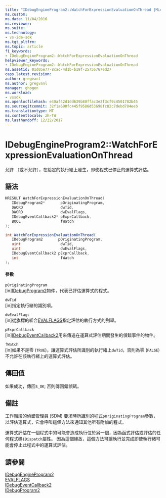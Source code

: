 ```yaml
---
title: "IDebugEngineProgram2::WatchForExpressionEvaluationOnThread |Microsoft 文件"
ms.custom: 
ms.date: 11/04/2016
ms.reviewer: 
ms.suite: 
ms.technology:
- vs-ide-sdk
ms.tgt_pltfrm: 
ms.topic: article
f1_keywords:
- IDebugEngineProgram2::WatchForExpressionEvaluationOnThread
helpviewer_keywords:
- IDebugEngineProgram2::WatchForExpressionEvaluationOnThread
ms.assetid: 01d05e77-8cac-4d1b-b19f-25756767ed27
caps.latest.revision: 
author: gregvanl
ms.author: gregvanl
manager: ghogen
ms.workload:
- vssdk
ms.openlocfilehash: e40af42d1dd639b80ffac3e2f3cf9c4501782b45
ms.sourcegitcommit: 32f1a690fc445f9586d53698fc82c7debd784eeb
ms.translationtype: MT
ms.contentlocale: zh-TW
ms.lasthandoff: 12/22/2017
---
```

# <a name="idebugengineprogram2watchforexpressionevaluationonthread"></a>IDebugEngineProgram2::WatchForExpressionEvaluationOnThread
允許 （或不允許），在給定的執行緒上發生，即使程式已停止的運算式評估。  
  
## <a name="syntax"></a>語法  
  
```cpp  
HRESULT WatchForExpressionEvaluationOnThread(   
   IDebugProgram2*       pOriginatingProgram,  
   DWORD                 dwTid,  
   DWORD                 dwEvalFlags,  
   IDebugEventCallback2* pExprCallback,  
   BOOL                  fWatch  
);  
```  
  
```csharp  
int WatchForExpressionEvaluationOnThread(   
   IDebugProgram2       pOriginatingProgram,  
   uint                  dwTid,  
   uint                  dwEvalFlags,  
   IDebugEventCallback2 pExprCallback,  
   int                   fWatch  
);  
```  
  
#### <a name="parameters"></a>參數  
 `pOriginatingProgram`  
 [in][IDebugProgram2](../../../extensibility/debugger/reference/idebugprogram2.md)物件，代表已評估運算式的程式。  
  
 `dwTid`  
 [in]指定執行緒的識別項。  
  
 `dwEvalFlags`  
 [in]從旗標的組合[EVALFLAGS](../../../extensibility/debugger/reference/evalflags.md)指定評估的執行方式的列舉。  
  
 `pExprCallback`  
 [in][IDebugEventCallback2](../../../extensibility/debugger/reference/idebugeventcallback2.md)用來傳送在運算式評估期間發生的偵錯事件的物件。  
  
 `fWatch`  
 [in]如果不是零 (`TRUE`)，讓運算式評估所識別的執行緒上`dwTid`，否則為零 (`FALSE`) 不允許在該執行緒上的運算式評估。  
  
## <a name="return-value"></a>傳回值  
 如果成功，傳回`S_OK`; 否則傳回錯誤碼。  
  
## <a name="remarks"></a>備註  
 工作階段的偵錯管理員 (SDM) 要求時所識別的程式`pOriginatingProgram`參數，以評估運算式，它會呼叫這個方法來通知其他所有附加的程式。  
  
 運算式評估在一個程式中的可能會造成執行位於另一個，因為函式評估或評估的任何程式碼`IDispatch`屬性。 因為這個緣故，這個方法可讓執行並完成即使執行緒可能會停止此程式中的運算式評估。  
  
## <a name="see-also"></a>請參閱  
 [IDebugEngineProgram2](../../../extensibility/debugger/reference/idebugengineprogram2.md)   
 [EVALFLAGS](../../../extensibility/debugger/reference/evalflags.md)   
 [IDebugEventCallback2](../../../extensibility/debugger/reference/idebugeventcallback2.md)   
 [IDebugProgram2](../../../extensibility/debugger/reference/idebugprogram2.md)